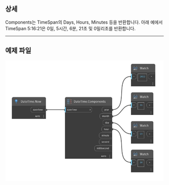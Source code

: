 ## 상세
Components는 TimeSpan의 Days, Hours, Minutes 등을 반환합니다. 아래 예에서 TimeSpan 5:16:21은 0일, 5시간, 6분, 21초 및 0밀리초를 반환합니다.
___
## 예제 파일

![Components](./DSCore.DateTime.Components_img.jpg)

